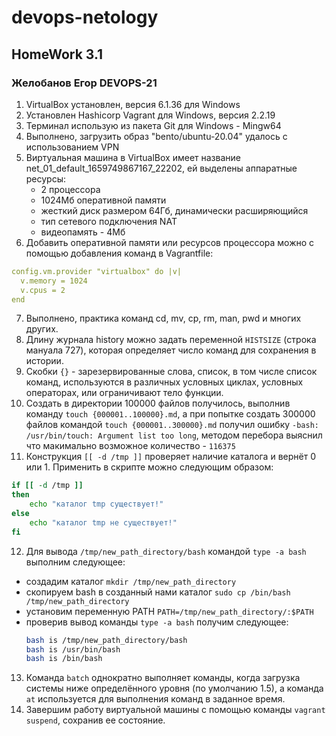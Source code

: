 # devops-netology

## HomeWork 3.1
### Желобанов Егор DEVOPS-21

1. VirtualBox установлен, версия 6.1.36 для Windows
2. Установлен Hashicorp Vagrant для Windows, версия 2.2.19
3. Терминал использую из пакета Git для Windows - Mingw64
4. Выполнено, загрузить образ "bento/ubuntu-20.04" удалось с использованием VPN
5. Виртуальная машина в VirtualBox имеет название net_01_default_1659749867167_22202, ей выделены аппаратные ресурсы:
	- 2 процессора
	- 1024Мб оперативной памяти
	- жесткий диск размером 64Гб, динамически расширяющийся
	- тип сетевого подключения NAT
	- видеопамять - 4Мб
6. Добавить оперативной памяти или ресурсов процессора можно с помощью добавления команд в Vagrantfile:
```yaml
config.vm.provider "virtualbox" do |v|
  v.memory = 1024
  v.cpus = 2
end
```
7. Выполнено, практика команд cd, mv, cp, rm, man, pwd и многих других.
8. Длину журнала history можно задать переменной `HISTSIZE` (строка мануала 727), которая определяет число команд для сохранения в истории.
9. Скобки `{}` - зарезервированные слова, список, в том числе список команд, используются в различных условных циклах, условных операторах, или ограничивают тело функции.
10. Создать в директории 100000 файлов получилось, выполнив команду `touch {000001..100000}.md`, а при попытке создать 300000
файлов командой `touch {000001..300000}.md` получил ошибку `-bash: /usr/bin/touch: Argument list too long`, методом перебора выяснил что макимально возможное количество - `116375`
11. Конструкция `[[ -d /tmp ]]` проверяет наличие каталога и вернёт 0 или 1. Применить в скрипте можно следующим образом:
```bash
if [[ -d /tmp ]]
then
    echo "каталог tmp существует!"
else
    echo "каталог tmp не существует!"
fi
```
12. Для вывода `/tmp/new_path_directory/bash` командой `type -a bash` выполним следующее:
- создадим каталог `mkdir /tmp/new_path_directory`
- скопируем bash в созданный нами каталог `sudo cp /bin/bash /tmp/new_path_directory`
- установим переменную PATH `PATH=/tmp/new_path_directory/:$PATH`
- проверив вывод команды `type -a bash` получим следующее:
	```bash
	bash is /tmp/new_path_directory/bash
	bash is /usr/bin/bash
	bash is /bin/bash
	```
13. Команда `batch` однократно выполняет команды, когда загрузка системы ниже определённого уровня (по умолчанию 1.5), а команда `at` используется для выполнения команд в заданное время.
14. Завершим работу виртуальной машины с помощью команды `vagrant suspend`, сохранив ее состояние.